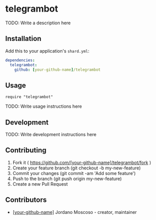 # telegrambot

TODO: Write a description here

## Installation

Add this to your application's `shard.yml`:

```yaml
dependencies:
  telegrambot:
    github: [your-github-name]/telegrambot
```

## Usage

```crystal
require "telegrambot"
```

TODO: Write usage instructions here

## Development

TODO: Write development instructions here

## Contributing

1. Fork it ( https://github.com/[your-github-name]/telegrambot/fork )
2. Create your feature branch (git checkout -b my-new-feature)
3. Commit your changes (git commit -am 'Add some feature')
4. Push to the branch (git push origin my-new-feature)
5. Create a new Pull Request

## Contributors

- [[your-github-name]](https://github.com/[your-github-name]) Jordano Moscoso - creator, maintainer
